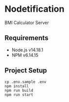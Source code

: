# Nodetification

BMI Calculator Server

## Requirements

- Node.js v14.18.1
- NPM v6.14.15

## Project Setup

```
cp .env.sample .env
npm install
npm run build
npm run start
```
